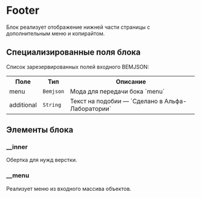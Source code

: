 # Footer

Блок реализует отображение нижней части страницы с дополнительным меню и копирайтом.

## Специализированные поля блока

Список зарезервированных полей входного BEMJSON:

<table>
    <tr>
        <th>Поле</th>
        <th>Тип</th>
        <th>Описание</th>
    </tr>
    <tr>
        <td>menu</td>
        <td>
            <code>Bemjson</code>
        </td>
        <td>Мода для передачи бока `menu`</td>
    </tr>
    <tr>
        <td>additional</td>
        <td>
            <code>String</code>
        </td>
        <td>Текст на подобии — `Сделано в Альфа-Лаборатории`</td>
    </tr>
</table>

## Элементы блока

### __inner

Обертка для нужд верстки.

### __menu

Реализует меню из входного массива объектов.
